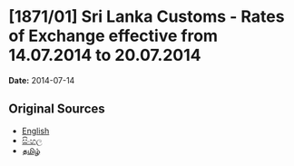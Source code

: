 # [1871/01] Sri Lanka Customs - Rates of Exchange effective from 14.07.2014 to 20.07.2014

**Date:** 2014-07-14

## Original Sources

- [English](https://documents.gov.lk/view/extra-gazettes/2014/7/1871-01_E.pdf)
- [සිංහල](https://documents.gov.lk/view/extra-gazettes/2014/7/1871-01_S.pdf)
- [தமிழ்](https://documents.gov.lk/view/extra-gazettes/2014/7/1871-01_T.pdf)
